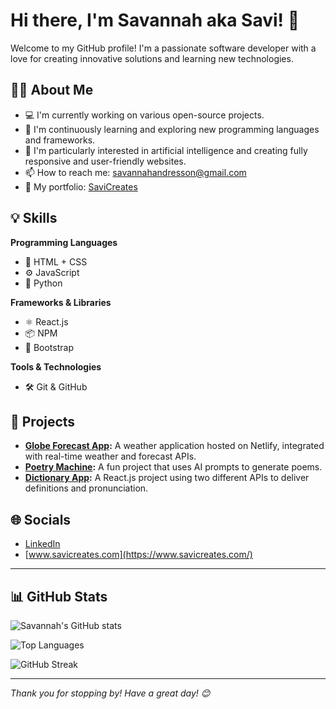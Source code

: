 # Hi there, I'm Savannah aka Savi! 👋  
Welcome to my GitHub profile! I'm a passionate software developer with a love for creating innovative solutions and learning new technologies.

## 👩‍💻 About Me
- 💻 I'm currently working on various open-source projects.
- 🌱 I'm continuously learning and exploring new programming languages and frameworks.
- 🔭 I'm particularly interested in artificial intelligence and creating fully responsive and user-friendly websites.
- 📫 How to reach me: [savannahandresson@gmail.com](mailto:savannahandresson@gmail.com)
- 📁 My portfolio: [SaviCreates](https://www.savicreates.com/)

## 💡 Skills

**Programming Languages**
- 🧱 HTML + CSS
- ⚙️ JavaScript
- 🐍 Python

**Frameworks & Libraries**
- ⚛️ React.js
- 📦 NPM
- 🎨 Bootstrap

**Tools & Technologies**
- 🛠️ Git & GitHub

## 🚀 Projects

- **[Globe Forecast App](https://github.com/savi-creates/world-weather-app):** A weather application hosted on Netlify, integrated with real-time weather and forecast APIs.
- **[Poetry Machine](https://github.com/savi-creates/ai-poem-generator):** A fun project that uses AI prompts to generate poems.
- **[Dictionary App](https://github.com/savi-creates/dictionary-project):** A React.js project using two different APIs to deliver definitions and pronunciation.

## 🌐 Socials
- [LinkedIn](https://www.linkedin.com/in/savannahandresson/)
- [www.savicreates.com](https://www.savicreates.com/)

---

## 📊 GitHub Stats

![Savannah's GitHub stats](https://github-readme-stats.vercel.app/api?username=savi-creates&show_icons=true&theme=radical)

![Top Languages](https://github-readme-stats.vercel.app/api/top-langs/?username=savi-creates&layout=compact&theme=radical)

![GitHub Streak](https://streak-stats.demolab.com?user=savi-creates&theme=radical&date_format=M%20j%5B%2C%20Y%5D)

---

*Thank you for stopping by! Have a great day! 😊*
